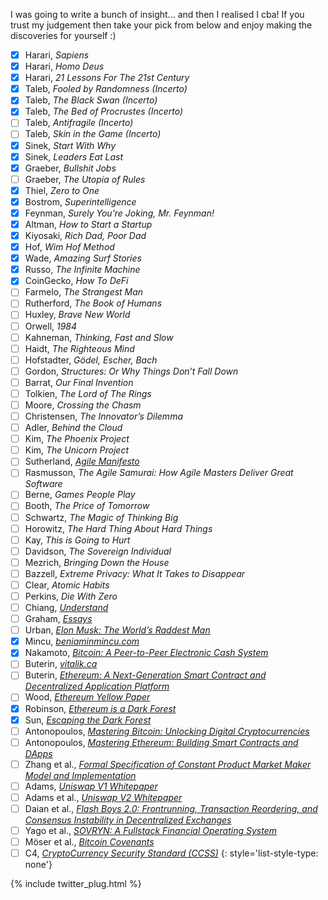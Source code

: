 I was going to write a bunch of insight... and then I realised I cba!
  If you trust my judgement then take your pick from below and enjoy making the
  discoveries for yourself :)

  - [x] Harari, *Sapiens*
  - [x] Harari, *Homo Deus*
  - [x] Harari, *21 Lessons For The 21st Century*
  - [x] Taleb, *Fooled by Randomness (Incerto)*
  - [x] Taleb, *The Black Swan (Incerto)*
  - [x] Taleb, *The Bed of Procrustes (Incerto)*
  - [ ] Taleb, *Antifragile (Incerto)*
  - [ ] Taleb, *Skin in the Game (Incerto)*
  - [x] Sinek, *Start With Why*
  - [x] Sinek, *Leaders Eat Last*
  - [x] Graeber, *Bullshit Jobs*
  - [ ] Graeber, *The Utopia of Rules*
  - [x] Thiel, *Zero to One*
  - [x] Bostrom, *Superintelligence*
  - [x] Feynman, *Surely You're Joking, Mr. Feynman!*
  - [x] Altman, *How to Start a Startup*
  - [x] Kiyosaki, *Rich Dad, Poor Dad*
  - [x] Hof, *Wim Hof Method*
  - [x] Wade, *Amazing Surf Stories*
  - [x] Russo, *The Infinite Machine*
  - [x] CoinGecko, *How To DeFi*
  - [ ] Farmelo, *The Strangest Man*
  - [ ] Rutherford, *The Book of Humans*
  - [ ] Huxley, *Brave New World*
  - [ ] Orwell, *1984*
  - [ ] Kahneman, *Thinking, Fast and Slow*
  - [ ] Haidt, *The Righteous Mind*
  - [ ] Hofstadter, *Gödel, Escher, Bach*
  - [ ] Gordon, *Structures: Or Why Things Don’t Fall Down*
  - [ ] Barrat, *Our Final Invention*
  - [ ] Tolkien, *The Lord of The Rings*
  - [ ] Moore, *Crossing the Chasm*
  - [ ] Christensen, *The Innovator’s Dilemma*
  - [ ] Adler, *Behind the Cloud*
  - [ ] Kim, *The Phoenix Project*
  - [ ] Kim, *The Unicorn Project*
  - [ ] Sutherland, [*Agile Manifesto*](https://www.atlassian.com/agile/manifesto)
  - [ ] Rasmusson, *The Agile Samurai: How Agile Masters Deliver Great Software*
  - [ ] Berne, *Games People Play*
  - [ ] Booth, *The Price of Tomorrow*
  - [ ] Schwartz, *The Magic of Thinking Big*
  - [ ] Horowitz, *The Hard Thing About Hard Things*
  - [ ] Kay, *This is Going to Hurt*
  - [ ] Davidson, *The Sovereign Individual*
  - [ ] Mezrich, *Bringing Down the House*
  - [ ] Bazzell, *Extreme Privacy: What It Takes to Disappear*
  - [ ] Clear, *Atomic Habits*
  - [ ] Perkins, *Die With Zero*
  - [ ] Chiang, [*Understand*](https://archive.org/details/TedChiangUnderstand)
  - [ ] Graham, [*Essays*](http://www.paulgraham.com/articles.html)
  - [ ] Urban, [*Elon Musk: The World’s Raddest Man*](https://waitbutwhy.com/2015/05/elon-musk-the-worlds-raddest-man.html)
  - [x] Mincu, [*beniaminmincu.com*](https://www.beniaminmincu.com)
  - [x] Nakamoto, [*Bitcoin: A Peer-to-Peer Electronic Cash System*](https://bitcoin.org/bitcoin.pdf)
  - [ ] Buterin, [*vitalik.ca*](https://vitalik.ca)
  - [ ] Buterin, [*Ethereum: A Next-Generation Smart Contract and Decentralized Application Platform*](https://ethereum.org/en/whitepaper/)
  - [ ] Wood, [*Ethereum Yellow Paper*](https://github.com/ethereum/yellowpaper)
  - [x] Robinson, [*Ethereum is a Dark Forest*](https://medium.com/@danrobinson/ethereum-is-a-dark-forest-ecc5f0505dff)
  - [x] Sun, [*Escaping the Dark Forest*](https://samczsun.com/escaping-the-dark-forest/amp/?__twitter_impression=true)
  - [ ] Antonopoulos, [*Mastering Bitcoin: Unlocking Digital Cryptocurrencies*](https://github.com/bitcoinbook/bitcoinbook)
  - [ ] Antonopoulos, [*Mastering Ethereum: Building Smart Contracts and DApps*](https://github.com/ethereumbook/ethereumbook)
  - [ ] Zhang et al., [*Formal Specification of Constant Product Market Maker Model and Implementation*](https://github.com/runtimeverification/verified-smart-contracts/blob/uniswap/uniswap/x-y-k.pdf)
  - [ ] Adams, [*Uniswap V1 Whitepaper*](https://hackmd.io/@HaydenAdams/HJ9jLsfTz#🦄-Uniswap-Whitepaper)
  - [ ] Adams et al., [*Uniswap V2 Whitepaper*](https://uniswap.org/whitepaper.pdf)
  - [ ] Daian et al., [*Flash Boys 2.0: Frontrunning, Transaction Reordering, and Consensus Instability in Decentralized Exchanges*](https://arxiv.org/pdf/1904.05234.pdf)
  - [ ] Yago et al., [*SOVRYN: A Fullstack Financial Operating System*](https://docsend.com/view/mbhvi379crhagtwp)
  - [ ] M&ouml;ser et al., [*Bitcoin Covenants*](http://fc16.ifca.ai/bitcoin/papers/MES16.pdf)
  - [ ] C4, [*CryptoCurrency Security Standard (CCSS)*](https://cryptoconsortium.github.io/CCSS/)
{: style='list-style-type: none'}

{% include twitter_plug.html %}
